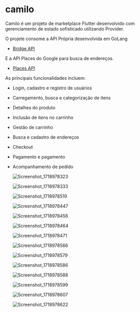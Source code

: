 # camilo

Camilo é um projeto de marketplace Flutter desenvolvido com gerenciamento de estado sofisticado utilizando Provider.

O projete consome a API Própria desenvolvida em GoLang

- [Bridge API](https://github.com/oginoino/bridge)

E a API Places do Google para busca de endereços.

- [Places API](https://developers.google.com/maps/documentation/places/web-service/query?hl=pt-br)


As principais funcionalidades incluem:

 - Login, cadastro e registro de usuários
 - Carregamento, busca e categorização de itens
 - Detalhes do produto
 - Inclusão de itens no carrinho
 - Gestão de carrinho
 - Busca e cadastro de endereços
 - Checkout
 - Pagamento e pagamento
 - Acompanhamento de pedido


   ![Screenshot_1718978323](https://github.com/oginoino/camilo/assets/146914636/cba32c6a-28d8-4653-88b0-a0c6844db634)
   
   ![Screenshot_1718978333](https://github.com/oginoino/camilo/assets/146914636/bcd26ab5-d3ad-43ac-942a-84f40a7b8ff5)
   
   ![Screenshot_1718978519](https://github.com/oginoino/camilo/assets/146914636/5e00c6c8-e256-4f64-89ae-f91b6d747c70)
   
   ![Screenshot_1718978447](https://github.com/oginoino/camilo/assets/146914636/917c801c-5b84-4b76-bd57-d427da5c65c8)
   
   ![Screenshot_1718978456](https://github.com/oginoino/camilo/assets/146914636/7a6c67a5-d4ed-4d9e-979b-a0d608ba9920)
   
   ![Screenshot_1718978464](https://github.com/oginoino/camilo/assets/146914636/b4eb87ed-092a-4af4-8cd1-4cc9c99af8b4)
   
   ![Screenshot_1718978471](https://github.com/oginoino/camilo/assets/146914636/2258c94a-2be0-47e5-a5b9-052a0288df30)
   
   ![Screenshot_1718978566](https://github.com/oginoino/camilo/assets/146914636/239aafad-8755-4f23-92ef-ab00a5a7d134)
   
   ![Screenshot_1718978579](https://github.com/oginoino/camilo/assets/146914636/2cc43da0-c93e-4210-8a25-aa247ca16002)
   
   ![Screenshot_1718978586](https://github.com/oginoino/camilo/assets/146914636/bd409f8a-de3c-49c1-b517-29a4bab9c047)
   
   ![Screenshot_1718978588](https://github.com/oginoino/camilo/assets/146914636/75ac1540-f47a-40f1-a111-6424592dec86)
   
   ![Screenshot_1718978599](https://github.com/oginoino/camilo/assets/146914636/d577bded-0e8c-461a-b33a-48df5bd9d654)
   
   ![Screenshot_1718978607](https://github.com/oginoino/camilo/assets/146914636/f5275509-e85d-4608-b8c8-b1ef13f3a24f)
   
   ![Screenshot_1718978622](https://github.com/oginoino/camilo/assets/146914636/8e614141-7db0-4944-aa44-2e1a1897fab2)


